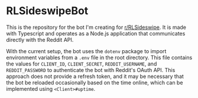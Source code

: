 # RLSideswipeBot

This is the repository for the bot I'm creating for [r/RLSideswipe](https://www.reddit.com/r/RLSideswipe). It is made with Typescript and operates as a Node.js application that communicates directly with the Reddit API.

With the current setup, the bot uses the `dotenv` package to import environment variables from a `.env` file in the root directory. This file contains the values for `CLIENT_ID`, `CLIENT_SECRET`, `REDDIT_USERNAME`, and `REDDIT_PASSWORD` to authenticate the bot with Reddit's OAuth API. This approach does not provide a refresh token, and it may be necessary that the bot be reloaded occasionally based on the time online, which can be implemented using `<Client>#uptime`.
